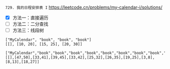 
`729. 我的日程安排表 I` https://leetcode.cn/problems/my-calendar-i/solutions/
- [x] 方法一：直接遍历
- [ ] 方法二：二分查找
- [ ] 方法三：线段树

```
["MyCalendar", "book", "book", "book"]
[[], [10, 20], [15, 25], [20, 30]]

["MyCalendar","book","book","book","book","book","book","book","book","book","book"]
[[],[47,50],[33,41],[39,45],[33,42],[25,32],[26,35],[19,25],[3,8],[8,13],[18,27]]
```
